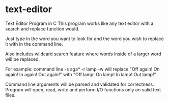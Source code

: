 # text-editor
Text Editor Program in C This program works like any text editor with a search and replace function would. 

Just type in the word you want to look for and the word you wish to replace it with in the command line. 

Also includes wildcard search feature where words inside of a larger word will be replaced. 

For example: command line -s aga* -r lamp -w will replace "Off again! On again! In again! Out again!" with "Off lamp! On lamp! In lamp! Out lamp!" 

Command line arguments will be parsed and validated for correctness. Program will open, read, write and perform I/O functions only on valid text files.
